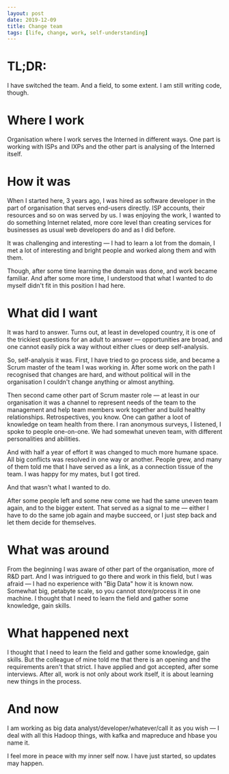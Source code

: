 ```yaml
---
layout: post
date: 2019-12-09
title: Change team
tags: [life, change, work, self-understanding]
---
```


# TL;DR:
I have switched the team. 
And a field, to some extent. I am still writing code, though.

# Where I work
Organisation where I work serves the Interned in different ways. One part is 
working with ISPs and IXPs and the other part is analysing of the Interned itself.

# How it was
When I started here, 3 years ago, I was hired as software developer in the part of organisation that 
serves end-users directly. ISP accounts, their resources and so on was served by us.
I was enjoying the work, I wanted to do something Internet related, more core level than
creating services for businesses as usual web developers do and as I did before.

It was challenging and interesting — I had to learn a lot from the domain, I met a lot of
interesting and bright people and worked along them and with them. 

Though, after some time learning the domain was done, and work became familiar.
And after some more time, I understood that what I wanted to do myself didn't fit in
this position I had here.

# What did I want
It was hard to answer. Turns out, at least in developed country, it is one of the trickiest 
questions for an adult to answer — opportunities are broad, and one cannot easily pick a way
without either clues or deep self-analysis.

So, self-analysis it was. First, I have tried to go process side, and became a Scrum master of 
the team I was working in. After some work on the path I recognised that changes are hard, and 
without political will in the organisation I couldn't change anything or almost anything.

Then second came other part of Scrum master role — at least in our organisation it was a channel
to represent needs of the team to the management and help team members work together and 
build healthy relationships. Retrospectives, you know. One can gather a loot of knowledge on 
team health from there. I ran anonymous surveys, I listened, I spoke to people one-on-one. We had somewhat
uneven team, with different personalities and abilities.

And with half a year of effort it was changed to much more humane space. All big conflicts was
resolved in one way or another. People grew, and many of them told me that I have served as
a link, as a connection tissue of the team. I was happy for my mates, but I got tired.

And that wasn't what I wanted to do.

After some people left and some new come we had the same uneven team again, and to the bigger extent.
That served as a signal to me — either I have to do the same job again and maybe succeed, or I 
just step back and let them decide for themselves.

# What was around
From the beginning I was aware of other part of the organisation, more of R&D part. 
And I was intrigued to go there and work in this field, but I was afraid — I had no experience
with "Big Data" how it is known now. Somewhat big, petabyte scale, so you cannot store/process it
in one machine.
I thought that I need to learn the field and gather some knowledge, gain skills. 

# What happened next
I thought that I need to learn the field and gather some knowledge, gain skills. 
But the colleague of mine told me that there is an opening and the requirements aren't that strict.
I have applied and got accepted, after some interviews.
After all, work is not only about work itself, it is about learning new things in the process.

# And now
I am working as big data analyst/developer/whatever/call it as you wish — I deal with all this Hadoop
things, with kafka and mapreduce and hbase you name it.

I feel more in peace with my inner self now. I have just started, so updates may happen.
